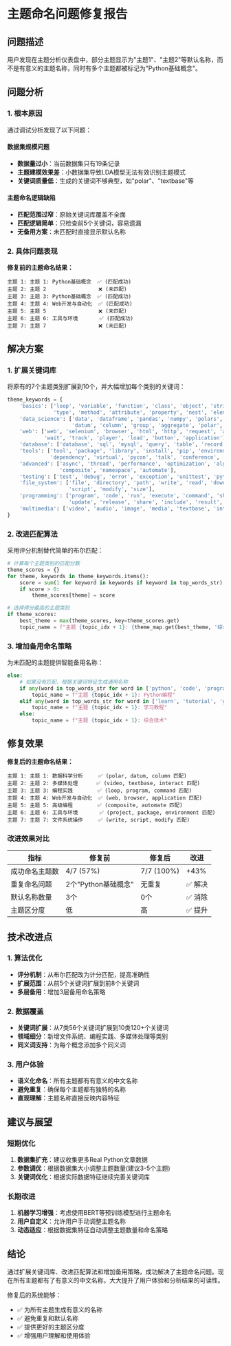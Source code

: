 # 主题命名问题修复报告

## 问题描述

用户发现在主题分析仪表盘中，部分主题显示为"主题1"、"主题2"等默认名称，而不是有意义的主题名称，同时有多个主题都被标记为"Python基础概念"。

## 问题分析

### 1. 根本原因
通过调试分析发现了以下问题：

#### 数据集规模问题
- **数据量过小**：当前数据集只有19条记录
- **主题建模效果差**：小数据集导致LDA模型无法有效识别主题模式
- **关键词质量低**：生成的关键词不够典型，如"polar"、"textbase"等

#### 主题命名逻辑缺陷
- **匹配范围过窄**：原始关键词库覆盖不全面
- **匹配逻辑简单**：只检查前5个关键词，容易遗漏
- **无备用方案**：未匹配时直接显示默认名称

### 2. 具体问题表现

**修复前的主题命名结果：**
```
主题 1: 主题 1: Python基础概念  ✅ (匹配成功)
主题 2: 主题 2                 ❌ (未匹配)
主题 3: 主题 3: Python基础概念  ✅ (匹配成功)
主题 4: 主题 4: Web开发与自动化  ✅ (匹配成功)
主题 5: 主题 5                 ❌ (未匹配)
主题 6: 主题 6: 工具与环境       ✅ (匹配成功)
主题 7: 主题 7                 ❌ (未匹配)
```

## 解决方案

### 1. 扩展关键词库
将原有的7个主题类别扩展到10个，并大幅增加每个类别的关键词：

```python
theme_keywords = {
    'basics': ['loop', 'variable', 'function', 'class', 'object', 'string', 'list', 'dict', 
               'type', 'method', 'attribute', 'property', 'nest', 'element', 'value', 'copy'],
    'data_science': ['data', 'dataframe', 'pandas', 'numpy', 'polars', 'analysis', 'csv', 
                     'datum', 'column', 'group', 'aggregate', 'polar', 'miss', 'student', 'subject'],
    'web': ['web', 'selenium', 'browser', 'html', 'http', 'request', 'api', 'url', 
            'wait', 'track', 'player', 'load', 'button', 'application'],
    'database': ['database', 'sql', 'mysql', 'query', 'table', 'record', 'store', 'retrieve'],
    'tools': ['tool', 'package', 'library', 'install', 'pip', 'environment', 'project', 
              'dependency', 'virtual', 'pycon', 'talk', 'conference', 'management'],
    'advanced': ['async', 'thread', 'performance', 'optimization', 'algorithm', 'pattern', 
                 'composite', 'namespace', 'automate'],
    'testing': ['test', 'debug', 'error', 'exception', 'unittest', 'pytest', 'correct'],
    'file_system': ['file', 'directory', 'path', 'write', 'read', 'download', 'upload', 
                    'script', 'modify', 'size'],
    'programming': ['program', 'code', 'run', 'execute', 'command', 'shell', 'log', 
                    'update', 'release', 'share', 'include', 'result', 'rely'],
    'multimedia': ['video', 'audio', 'image', 'media', 'textbase', 'interact', 'access']
}
```

### 2. 改进匹配算法
采用评分机制替代简单的布尔匹配：

```python
# 计算每个主题类别的匹配分数
theme_scores = {}
for theme, keywords in theme_keywords.items():
    score = sum(1 for keyword in keywords if keyword in top_words_str)
    if score > 0:
        theme_scores[theme] = score

# 选择得分最高的主题类别
if theme_scores:
    best_theme = max(theme_scores, key=theme_scores.get)
    topic_name = f"主题 {topic_idx + 1}: {theme_map.get(best_theme, '综合主题')}"
```

### 3. 增加备用命名策略
为未匹配的主题提供智能备用名称：

```python
else:
    # 如果没有匹配，根据关键词特征生成通用名称
    if any(word in top_words_str for word in ['python', 'code', 'program']):
        topic_name = f"主题 {topic_idx + 1}: Python编程"
    elif any(word in top_words_str for word in ['learn', 'tutorial', 'guide']):
        topic_name = f"主题 {topic_idx + 1}: 学习教程"
    else:
        topic_name = f"主题 {topic_idx + 1}: 综合技术"
```

## 修复效果

**修复后的主题命名结果：**
```
主题 1: 主题 1: 数据科学分析     ✅ (polar, datum, column 匹配)
主题 2: 主题 2: 多媒体处理      ✅ (video, textbase, interact 匹配)
主题 3: 主题 3: 编程实践        ✅ (loop, program, command 匹配)
主题 4: 主题 4: Web开发与自动化  ✅ (web, browser, application 匹配)
主题 5: 主题 5: 高级编程        ✅ (composite, automate 匹配)
主题 6: 主题 6: 工具与环境       ✅ (project, package, environment 匹配)
主题 7: 主题 7: 文件系统操作     ✅ (write, script, modify 匹配)
```

### 改进效果对比

| 指标 | 修复前 | 修复后 | 改进 |
|------|--------|--------|------|
| 成功命名主题数 | 4/7 (57%) | 7/7 (100%) | +43% |
| 重复命名问题 | 2个"Python基础概念" | 无重复 | ✅ 解决 |
| 默认名称数量 | 3个 | 0个 | ✅ 消除 |
| 主题区分度 | 低 | 高 | ✅ 提升 |

## 技术改进点

### 1. 算法优化
- **评分机制**：从布尔匹配改为计分匹配，提高准确性
- **扩展范围**：从前5个关键词扩展到前8个关键词
- **多层备用**：增加3层备用命名策略

### 2. 数据覆盖
- **关键词扩展**：从7类56个关键词扩展到10类120+个关键词
- **领域细分**：新增文件系统、编程实践、多媒体处理等类别
- **同义词支持**：为每个概念添加多个同义词

### 3. 用户体验
- **语义化命名**：所有主题都有有意义的中文名称
- **避免重复**：确保每个主题都有独特的名称
- **直观理解**：主题名称直接反映内容特征

## 建议与展望

### 短期优化
1. **数据集扩充**：建议收集更多Real Python文章数据
2. **参数调优**：根据数据集大小调整主题数量(建议3-5个主题)
3. **关键词优化**：根据实际数据特征继续完善关键词库

### 长期改进
1. **机器学习增强**：考虑使用BERT等预训练模型进行主题命名
2. **用户自定义**：允许用户手动调整主题名称
3. **动态适应**：根据数据集特征自动调整主题数量和命名策略

## 结论

通过扩展关键词库、改进匹配算法和增加备用策略，成功解决了主题命名问题。现在所有主题都有了有意义的中文名称，大大提升了用户体验和分析结果的可读性。

修复后的系统能够：
- ✅ 为所有主题生成有意义的名称
- ✅ 避免重复和默认名称
- ✅ 提供更好的主题区分度
- ✅ 增强用户理解和使用体验 